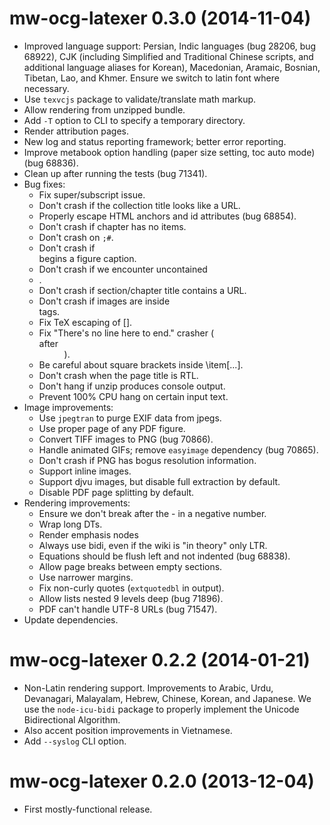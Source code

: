# mw-ocg-latexer 0.3.0 (2014-11-04)
* Improved language support: Persian, Indic languages (bug 28206, bug
  68922), CJK (including Simplified and Traditional Chinese scripts,
  and additional language aliases for Korean), Macedonian, Aramaic,
  Bosnian, Tibetan, Lao, and Khmer.  Ensure we switch to latin font
  where necessary.
* Use `texvcjs` package to validate/translate math markup.
* Allow rendering from unzipped bundle.
* Add `-T` option to CLI to specify a temporary directory.
* Render attribution pages.
* New log and status reporting framework; better error reporting.
* Improve metabook option handling (paper size setting, toc auto
  mode) (bug 68836).
* Clean up after running the tests (bug 71341).
* Bug fixes:
    * Fix super/subscript issue.
    * Don't crash if the collection title looks like a URL.
    * Properly escape HTML anchors and id attributes (bug 68854).
    * Don't crash if chapter has no items.
    * Don't crash on `;#`.
    * Don't crash if <div> begins a figure caption.
    * Don't crash if we encounter uncontained <li>.
    * Don't crash if section/chapter title contains a URL.
    * Don't crash if images are inside <DT> tags.
    * Fix TeX escaping of [].
    * Fix "There's no line here to end." crasher (<br> after <dd>).
    * Be careful about square brackets inside \item[...].
    * Don't crash when the page title is RTL.
    * Don't hang if unzip produces console output.
    * Prevent 100% CPU hang on certain input text.
* Image improvements:
    * Use `jpegtran` to purge EXIF data from jpegs.
    * Use proper page of any PDF figure.
    * Convert TIFF images to PNG (bug 70866).
    * Handle animated GIFs; remove `easyimage` dependency (bug 70865).
    * Don't crash if PNG has bogus resolution information.
    * Support inline images.
    * Support djvu images, but disable full extraction by default.
    * Disable PDF page splitting by default.
* Rendering improvements:
    * Ensure we don't break after the - in a negative number.
    * Wrap long DTs.
    * Render emphasis nodes
    * Always use bidi, even if the wiki is "in theory" only LTR.
    * Equations should be flush left and not indented (bug 68838).
    * Allow page breaks between empty sections.
    * Use narrower margins.
    * Fix non-curly quotes (`extquotedbl` in output).
    * Allow lists nested 9 levels deep (bug 71896).
    * PDF can't handle UTF-8 URLs (bug 71547).
* Update dependencies.

# mw-ocg-latexer 0.2.2 (2014-01-21)
* Non-Latin rendering support.  Improvements to Arabic, Urdu, Devanagari,
  Malayalam, Hebrew, Chinese, Korean, and Japanese.  We use the
  `node-icu-bidi` package to properly implement the Unicode Bidirectional
  Algorithm.
* Also accent position improvements in Vietnamese.
* Add `--syslog` CLI option.

# mw-ocg-latexer 0.2.0 (2013-12-04)
* First mostly-functional release.
